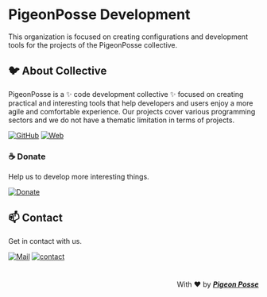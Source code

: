 # PigeonPosse Development 

This organization is focused on creating configurations and development tools for the projects of the PigeonPosse collective.

## 🐦 About Collective

PigeonPosse is a ✨ code development collective ✨ focused on creating practical and interesting tools that help developers and users enjoy a more agile and comfortable experience. 
Our projects cover various programming sectors and we do not have a thematic limitation in terms of projects.

[![GitHub](https://img.shields.io/badge/GitHub-grey?style=flat-square)](https://github.com/PigeonPosse/)
[![Web](https://img.shields.io/badge/Web-grey?style=flat-square)](https://pigeonposse.com/)

### ☕ Donate

Help us to develop more interesting things.


[![Donate](https://img.shields.io/badge/Donate-grey?style=flat-square)](https://pigeonposse.com/?popup=donate)

## 📫 Contact

Get in contact with us.

[![Mail](https://img.shields.io/badge/Mail-grey?style=flat-square)](mailto:dev@pigeonposse.com)
[![contact](https://img.shields.io/badge/Contact-grey?style=flat-square)](https://pigeonposse.com/?popup=contact)

#

<p align="right">
With  ❤️  by  <a href="https://pigeonposse.com" target="_blank"><b><i>Pigeon Posse</i></b><a>  
</p>
